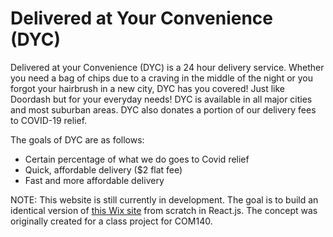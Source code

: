 # Delivered at Your Convenience (DYC)

Delivered at your Convenience (DYC) is a 24 hour delivery service. Whether you need a bag of chips due to a craving in the middle of the night or you forgot your hairbrush in a new city, DYC has you covered! Just like Doordash but for your everyday needs! DYC is available in all major cities and most suburban areas. DYC also donates a portion of our delivery fees to COVID-19 relief.


The goals of DYC are as follows:
- Certain percentage of what we do goes to Covid relief
- Quick, affordable delivery ($2 flat fee)
- Fast and more affordable delivery


NOTE: This website is still currently in development. The goal is to build an identical version of [this Wix site](https://jnelson209.wixsite.com/shopdyc) from scratch in React.js. The concept was originally created for a class project for COM140.
